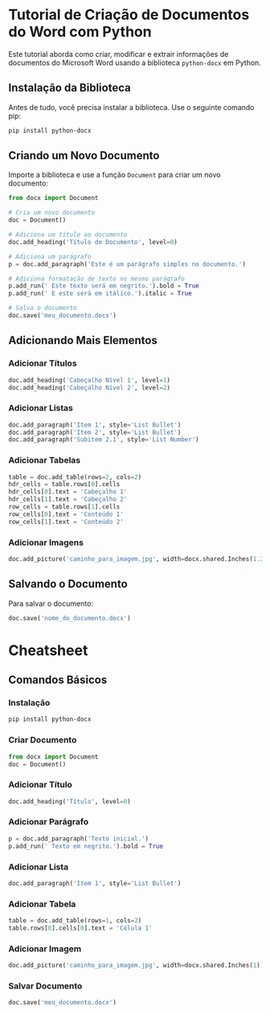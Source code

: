 
# Tutorial de Criação de Documentos do Word com Python

Este tutorial aborda como criar, modificar e extrair informações de documentos do Microsoft Word usando a biblioteca `python-docx` em Python.

## Instalação da Biblioteca

Antes de tudo, você precisa instalar a biblioteca. Use o seguinte comando pip:

```bash
pip install python-docx
```

## Criando um Novo Documento

Importe a biblioteca e use a função `Document` para criar um novo documento:

```python
from docx import Document

# Cria um novo documento
doc = Document()

# Adiciona um título ao documento
doc.add_heading('Título do Documento', level=0)

# Adiciona um parágrafo
p = doc.add_paragraph('Este é um parágrafo simples no documento.')

# Adiciona formatação de texto no mesmo parágrafo
p.add_run(' Este texto será em negrito.').bold = True
p.add_run(' E este será em itálico.').italic = True

# Salva o documento
doc.save('meu_documento.docx')
```

## Adicionando Mais Elementos

### Adicionar Títulos

```python
doc.add_heading('Cabeçalho Nível 1', level=1)
doc.add_heading('Cabeçalho Nível 2', level=2)
```

### Adicionar Listas

```python
doc.add_paragraph('Item 1', style='List Bullet')
doc.add_paragraph('Item 2', style='List Bullet')
doc.add_paragraph('Subitem 2.1', style='List Number')
```

### Adicionar Tabelas

```python
table = doc.add_table(rows=2, cols=2)
hdr_cells = table.rows[0].cells
hdr_cells[0].text = 'Cabeçalho 1'
hdr_cells[1].text = 'Cabeçalho 2'
row_cells = table.rows[1].cells
row_cells[0].text = 'Conteúdo 1'
row_cells[1].text = 'Conteúdo 2'
```

### Adicionar Imagens

```python
doc.add_picture('caminho_para_imagem.jpg', width=docx.shared.Inches(1.25))
```

## Salvando o Documento

Para salvar o documento:

```python
doc.save('nome_do_documento.docx')
```

# Cheatsheet

## Comandos Básicos

### Instalação

```bash
pip install python-docx
```

### Criar Documento

```python
from docx import Document
doc = Document()
```

### Adicionar Título

```python
doc.add_heading('Título', level=0)
```

### Adicionar Parágrafo

```python
p = doc.add_paragraph('Texto inicial.')
p.add_run(' Texto em negrito.').bold = True
```

### Adicionar Lista

```python
doc.add_paragraph('Item 1', style='List Bullet')
```

### Adicionar Tabela

```python
table = doc.add_table(rows=1, cols=2)
table.rows[0].cells[0].text = 'Célula 1'
```

### Adicionar Imagem

```python
doc.add_picture('caminho_para_imagem.jpg', width=docx.shared.Inches(1))
```

### Salvar Documento

```python
doc.save('meu_documento.docx')
```
